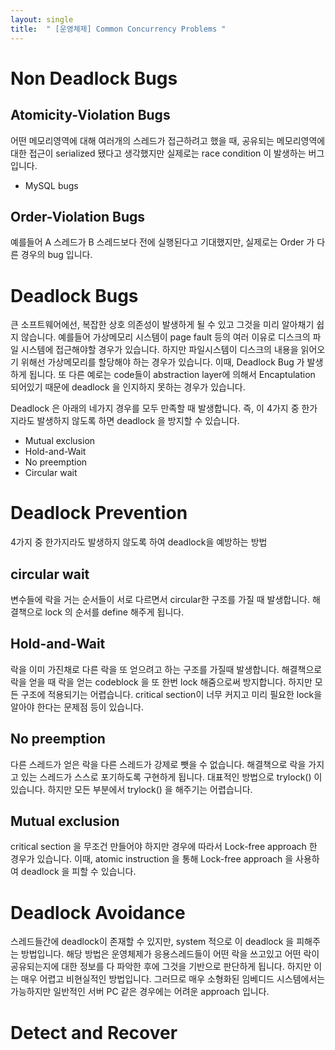 ```yaml
---
layout: single
title:  " [운영체제] Common Concurrency Problems "
---
```


Non Deadlock Bugs
===

Atomicity-Violation Bugs
---
어떤 메모리영역에 대해 여러개의 스레드가 접근하려고 했을 때, 공유되는 메모리영역에 대한 접근이 serialized 됐다고 생각했지만 실제로는 race condition 이 발생하는 버그 입니다.
* MySQL bugs

Order-Violation Bugs
---
예를들어 A 스레드가 B 스레드보다 전에 실행된다고 기대했지만, 실제로는 Order 가 다른 경우의 bug 입니다.

Deadlock Bugs
===
큰 소프트웨어에선, 복잡한 상호 의존성이 발생하게 될 수 있고 그것을 미리 알아채기 쉽지 않습니다. 예를들어 가상메모리 시스템이 page fault 등의 여러 이유로 디스크의 파일 시스템에 접근해야할 경우가 있습니다. 하지만 파일시스템이 디스크의 내용을 읽어오기 위해선 가상메모리를 할당해야 하는 경우가 있습니다. 이때, Deadlock Bug 가 발생하게 됩니다. 또 다른 예로는 code들이 abstraction layer에 의해서 Encaptulation 되어있기 때문에 deadlock 을 인지하지 못하는 경우가 있습니다.     

Deadlock 은 아래의 네가지 경우를 모두 만족할 때 발생합니다. 즉, 이 4가지 중 한가지라도 발생하지 않도록 하면 deadlock 을 방지할 수 있습니다.
* Mutual exclusion 
* Hold-and-Wait
* No preemption
* Circular wait

Deadlock Prevention
===
4가지 중 한가지라도 발생하지 않도록 하여 deadlock을 예방하는 방법

circular wait
---
변수들에 락을 거는 순서들이 서로 다르면서 circular한 구조를 가질 때 발생합니다. 
해결책으로 lock 의 순서를 define 해주게 됩니다.

Hold-and-Wait
---
락을 이미 가진채로 다른 락을 또 얻으려고 하는 구조를 가질때 발생합니다. 해결책으로 락을 얻을 때 락을 얻는 codeblock 을 또 한번 lock 해줌으로써 방지합니다. 하지만 모든 구조에 적용되기는 어렵습니다. critical section이 너무 커지고 미리 필요한 lock을 알아야 한다는 문제점 등이 있습니다.

No preemption
---
다른 스레드가 얻은 락을 다른 스레드가 강제로 뺏을 수 없습니다. 해결책으로 락을 가지고 있는 스레드가 스스로 포기하도록 구현하게 됩니다. 대표적인 방법으로 trylock() 이 있습니다. 하지만 모든 부분에서 trylock() 을 해주기는 어렵습니다.

Mutual exclusion
---
critical section 을 무조건 만들어야 하지만 경우에 따라서 Lock-free approach 한 경우가 있습니다. 이때, atomic instruction 을 통해 Lock-free approach 을 사용하여 deadlock 을 피할 수 있습니다.


Deadlock Avoidance
===
스레드들간에 deadlock이 존재할 수 있지만, system 적으로 이 deadlock 을 피해주는 방법입니다. 해당 방법은 운영체제가 응용스레드들이 어떤 락을 쓰고있고 어떤 락이 공유되는지에 대한 정보를 다 파악한 후에 그것을 기반으로 판단하게 됩니다. 하지만 이는 매우 어렵고 비현실적인 방법입니다. 그러므로 매우 소형화된 임베디드 시스템에서는 가능하지만 일반적인 서버 PC 같은 경우에는 어려운 approach 입니다.

Detect and Recover
===















